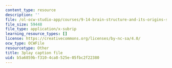 ```yaml
---
content_type: resource
description: ''
file: /ol-ocw-studio-app/courses/9-14-brain-structure-and-its-origins-spring-2014/b5a6859bf3104ca8525e05fbc2f22380_555126.srt
file_size: 59448
file_type: application/x-subrip
learning_resource_types: []
license: https://creativecommons.org/licenses/by-nc-sa/4.0/
ocw_type: OCWFile
resourcetype: Other
title: 3play caption file
uid: b5a6859b-f310-4ca8-525e-05fbc2f22380
---
```

